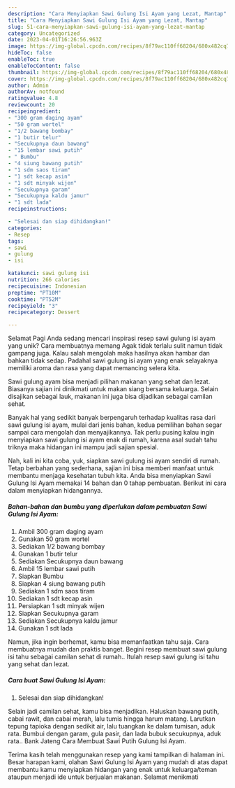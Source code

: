 ```yaml
---
description: "Cara Menyiapkan Sawi Gulung Isi Ayam yang Lezat, Mantap"
title: "Cara Menyiapkan Sawi Gulung Isi Ayam yang Lezat, Mantap"
slug: 51-cara-menyiapkan-sawi-gulung-isi-ayam-yang-lezat-mantap
category: Uncategorized
date: 2023-04-01T16:26:56.963Z
image: https://img-global.cpcdn.com/recipes/8f79ac110ff68204/680x482cq70/sawi-gulung-isi-ayam-foto-resep-utama.jpg
hideToc: false
enableToc: true
enableTocContent: false
thumbnail: https://img-global.cpcdn.com/recipes/8f79ac110ff68204/680x482cq70/sawi-gulung-isi-ayam-foto-resep-utama.jpg
cover: https://img-global.cpcdn.com/recipes/8f79ac110ff68204/680x482cq70/sawi-gulung-isi-ayam-foto-resep-utama.jpg
author: Admin
authorAv: notfound
ratingvalue: 4.8
reviewcount: 20
recipeingredient:
- "300 gram daging ayam"
- "50 gram wortel"
- "1/2 bawang bombay"
- "1 butir telur"
- "Secukupnya daun bawang"
- "15 lembar sawi putih"
- " Bumbu"
- "4 siung bawang putih"
- "1 sdm saos tiram"
- "1 sdt kecap asin"
- "1 sdt minyak wijen"
- "Secukupnya garam"
- "Secukupnya kaldu jamur"
- "1 sdt lada"
recipeinstructions:

- "Selesai dan siap dihidangkan!"
categories:
- Resep
tags:
- sawi
- gulung
- isi

katakunci: sawi gulung isi 
nutrition: 266 calories
recipecuisine: Indonesian
preptime: "PT10M"
cooktime: "PT52M"
recipeyield: "3"
recipecategory: Dessert

---
```



Selamat Pagi Anda sedang mencari inspirasi resep sawi gulung isi ayam yang unik? Cara membuatnya memang Agak tidak terlalu sulit namun tidak gampang juga. Kalau salah mengolah maka hasilnya akan hambar dan bahkan tidak sedap. Padahal sawi gulung isi ayam yang enak selayaknya memiliki aroma dan rasa yang dapat memancing selera kita.


Sawi gulung ayam bisa menjadi pilihan makanan yang sehat dan lezat. Biasanya sajian ini dinikmati untuk makan siang bersama keluarga. Selain disajikan sebagai lauk, makanan ini juga bisa dijadikan sebagai camilan sehat.

Banyak hal yang sedikit banyak berpengaruh terhadap kualitas rasa dari sawi gulung isi ayam, mulai dari jenis bahan, kedua pemilihan bahan segar sampai cara mengolah dan menyajikannya. Tak perlu pusing kalau ingin menyiapkan sawi gulung isi ayam enak di rumah, karena asal sudah tahu triknya maka hidangan ini mampu jadi sajian spesial.


Nah, kali ini kita coba, yuk, siapkan sawi gulung isi ayam sendiri di rumah. Tetap berbahan yang sederhana, sajian ini bisa memberi manfaat untuk membantu menjaga kesehatan tubuh kita. Anda bisa menyiapkan Sawi Gulung Isi Ayam memakai 14 bahan dan 0 tahap pembuatan. Berikut ini cara dalam menyiapkan hidangannya.

<!--inarticleads1-->

##### Bahan-bahan dan bumbu yang diperlukan dalam pembuatan Sawi Gulung Isi Ayam:

1. Ambil 300 gram daging ayam
1. Gunakan 50 gram wortel
1. Sediakan 1/2 bawang bombay
1. Gunakan 1 butir telur
1. Sediakan Secukupnya daun bawang
1. Ambil 15 lembar sawi putih
1. Siapkan  Bumbu
1. Siapkan 4 siung bawang putih
1. Sediakan 1 sdm saos tiram
1. Sediakan 1 sdt kecap asin
1. Persiapkan 1 sdt minyak wijen
1. Siapkan Secukupnya garam
1. Sediakan Secukupnya kaldu jamur
1. Gunakan 1 sdt lada


Namun, jika ingin berhemat, kamu bisa memanfaatkan tahu saja. Cara membuatnya mudah dan praktis banget. Begini resep membuat sawi gulung isi tahu sebagai camilan sehat di rumah.. Itulah resep sawi gulung isi tahu yang sehat dan lezat. 

<!--inarticleads2-->

##### Cara buat Sawi Gulung Isi Ayam:


1. Selesai dan siap dihidangkan!

Selain jadi camilan sehat, kamu bisa menjadikan. Haluskan bawang putih, cabai rawit, dan cabai merah, lalu tumis hingga harum matang. Larutkan tepung tapioka dengan sedikit air, lalu tuangkan ke dalam tumisan, aduk rata. Bumbui dengan garam, gula pasir, dan lada bubuk secukupnya, aduk rata.. Bank Jateng Cara Membuat Sawi Putih Gulung Isi Ayam. 

Terima kasih telah menggunakan resep yang kami tampilkan di halaman ini. Besar harapan kami, olahan Sawi Gulung Isi Ayam yang mudah di atas dapat membantu kamu menyiapkan hidangan yang enak untuk keluarga/teman ataupun menjadi ide untuk berjualan makanan. Selamat menikmati
